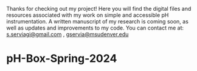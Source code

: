Thanks for checking out my project! Here you will find the digital files and resources associated with my work on simple and accessible pH instrumentation. A written manuscript of my research is coming soon, as well as updates and improvements to my code. You can contact me at: s.serviagi@gmail.com , gservia@msudenver.edu

# pH-Box-Spring-2024
